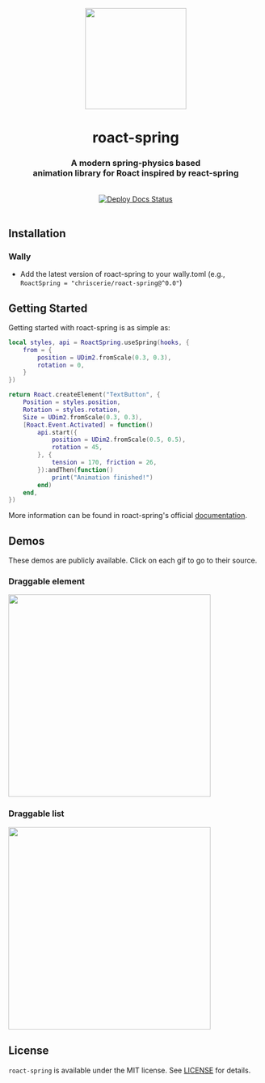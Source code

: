 <a href="https://www.chrisc.dev/roact-spring/">
  <p align="center">
    <img src="https://i.imgur.com/1Ta6WRv.png" width="200" />
  </p>
</a>

<h1 align="center">roact-spring</h1>
<h3 align="center">A modern spring-physics based </br> animation library for Roact inspired by react-spring</h3>

<br>

<div align="center">
  <a href="https://github.com/chriscerie/roact-spring/actions/workflows/docs.yml"><img src="https://github.com/chriscerie/roact-spring/workflows/docs/badge.svg" alt="Deploy Docs Status"/></a>
</div>

<br>

## Installation

### Wally

* Add the latest version of roact-spring to your wally.toml (e.g., `RoactSpring = "chriscerie/roact-spring@^0.0"`)

## Getting Started

Getting started with roact-spring is as simple as:

```lua
local styles, api = RoactSpring.useSpring(hooks, {
    from = {
        position = UDim2.fromScale(0.3, 0.3),
        rotation = 0,
    }
})

return Roact.createElement("TextButton", {
    Position = styles.position,
    Rotation = styles.rotation,
    Size = UDim2.fromScale(0.3, 0.3),
    [Roact.Event.Activated] = function()
        api.start({
            position = UDim2.fromScale(0.5, 0.5),
            rotation = 45,
        }, {
            tension = 170, friction = 26,
        }):andThen(function()
            print("Animation finished!")
        end)
    end,
})
```

More information can be found in roact-spring's official [documentation](https://www.chrisc.dev/roact-spring/).

## Demos

These demos are publicly available. Click on each gif to go to their source.

### Draggable element

<a href="stories/useSpringDrag.story.lua">
  <img src="https://media.giphy.com/media/R2bJ57MNTdP7vmP6Ez/giphy.gif" width="400" />
</a>

### Draggable list

<a href="stories/useSpringsList.story.lua">
  <img src="https://media.giphy.com/media/4qOEZ93YjhfKtSlx7b/giphy.gif" width="400" />
</a>

## License

`roact-spring` is available under the MIT license. See [LICENSE](LICENSE) for details.